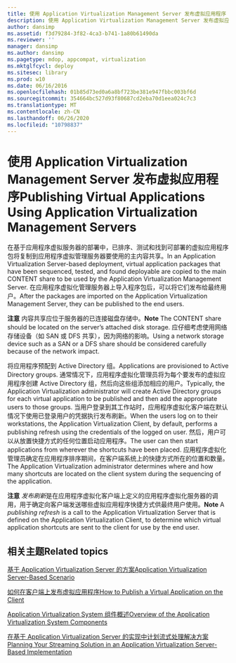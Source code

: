 ```yaml
---
title: 使用 Application Virtualization Management Server 发布虚拟应用程序
description: 使用 Application Virtualization Management Server 发布虚拟应用程序
author: dansimp
ms.assetid: f3d79284-3f82-4ca3-b741-1a80b61490da
ms.reviewer: ''
manager: dansimp
ms.author: dansimp
ms.pagetype: mdop, appcompat, virtualization
ms.mktglfcycl: deploy
ms.sitesec: library
ms.prod: w10
ms.date: 06/16/2016
ms.openlocfilehash: 01b85d73ed0a6a8bf723be381e947fbbc003bf6d
ms.sourcegitcommit: 354664bc527d93f80687cd2eba70d1eea024c7c3
ms.translationtype: MT
ms.contentlocale: zh-CN
ms.lasthandoff: 06/26/2020
ms.locfileid: "10798837"
---
```

# <span data-ttu-id="de861-103">使用 Application Virtualization Management Server 发布虚拟应用程序</span><span class="sxs-lookup"><span data-stu-id="de861-103">Publishing Virtual Applications Using Application Virtualization Management Servers</span></span>


<span data-ttu-id="de861-104">在基于应用程序虚拟服务器的部署中，已排序、测试和找到可部署的虚拟应用程序包将复制到应用程序虚拟管理服务器要使用的主内容共享。</span><span class="sxs-lookup"><span data-stu-id="de861-104">In an Application Virtualization Server-based deployment, virtual application packages that have been sequenced, tested, and found deployable are copied to the main CONTENT share to be used by the Application Virtualization Management Server.</span></span> <span data-ttu-id="de861-105">在应用程序虚拟化管理服务器上导入程序包后，可以将它们发布给最终用户。</span><span class="sxs-lookup"><span data-stu-id="de861-105">After the packages are imported on the Application Virtualization Management Server, they can be published to the end users.</span></span>

<span data-ttu-id="de861-106">**注意** 内容共享应位于服务器的已连接磁盘存储中。</span><span class="sxs-lookup"><span data-stu-id="de861-106">**Note** The CONTENT share should be located on the server’s attached disk storage.</span></span> <span data-ttu-id="de861-107">应仔细考虑使用网络存储设备（如 SAN 或 DFS 共享），因为网络的影响。</span><span class="sxs-lookup"><span data-stu-id="de861-107">Using a network storage device such as a SAN or a DFS share should be considered carefully because of the network impact.</span></span>

 

<span data-ttu-id="de861-108">将应用程序预配到 Active Directory 组。</span><span class="sxs-lookup"><span data-stu-id="de861-108">Applications are provisioned to Active Directory groups.</span></span> <span data-ttu-id="de861-109">通常情况下，应用程序虚拟化管理员将为每个要发布的虚拟应用程序创建 Active Directory 组，然后向这些组添加相应的用户。</span><span class="sxs-lookup"><span data-stu-id="de861-109">Typically, the Application Virtualization administrator will create Active Directory groups for each virtual application to be published and then add the appropriate users to those groups.</span></span> <span data-ttu-id="de861-110">当用户登录到其工作站时，应用程序虚拟化客户端在默认情况下使用已登录用户的凭据执行发布刷新。</span><span class="sxs-lookup"><span data-stu-id="de861-110">When the users log on to their workstations, the Application Virtualization Client, by default, performs a publishing refresh using the credentials of the logged on user.</span></span> <span data-ttu-id="de861-111">然后，用户可以从放置快捷方式的任何位置启动应用程序。</span><span class="sxs-lookup"><span data-stu-id="de861-111">The user can then start applications from wherever the shortcuts have been placed.</span></span> <span data-ttu-id="de861-112">应用程序虚拟化管理员确定在应用程序排序期间，在客户端系统上的快捷方式所在的位置和数量。</span><span class="sxs-lookup"><span data-stu-id="de861-112">The Application Virtualization administrator determines where and how many shortcuts are located on the client system during the sequencing of the application.</span></span>

<span data-ttu-id="de861-113">**注意** *发布刷新*是在应用程序虚拟化客户端上定义的应用程序虚拟化服务器的调用，用于确定向客户端发送哪些虚拟应用程序快捷方式供最终用户使用。</span><span class="sxs-lookup"><span data-stu-id="de861-113">**Note** A *publishing refresh* is a call to the Application Virtualization Server that is defined on the Application Virtualization Client, to determine which virtual application shortcuts are sent to the client for use by the end user.</span></span>

 

## <span data-ttu-id="de861-114">相关主题</span><span class="sxs-lookup"><span data-stu-id="de861-114">Related topics</span></span>


[<span data-ttu-id="de861-115">基于 Application Virtualization Server 的方案</span><span class="sxs-lookup"><span data-stu-id="de861-115">Application Virtualization Server-Based Scenario</span></span>](application-virtualization-server-based-scenario.md)

[<span data-ttu-id="de861-116">如何在客户端上发布虚拟应用程序</span><span class="sxs-lookup"><span data-stu-id="de861-116">How to Publish a Virtual Application on the Client</span></span>](how-to-publish-a-virtual-application-on-the-client.md)

[<span data-ttu-id="de861-117">Application Virtualization System 组件概述</span><span class="sxs-lookup"><span data-stu-id="de861-117">Overview of the Application Virtualization System Components</span></span>](overview-of-the-application-virtualization-system-components.md)

[<span data-ttu-id="de861-118">在基于 Application Virtualization Server 的实现中计划流式处理解决方案</span><span class="sxs-lookup"><span data-stu-id="de861-118">Planning Your Streaming Solution in an Application Virtualization Server-Based Implementation</span></span>](planning-your-streaming-solution-in-an-application-virtualization-server-based-implementation.md)

 

 





